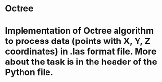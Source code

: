 # Octree

# Implementation of Octree algorithm to process data (points with X, Y, Z coordinates) in .las format file. More about the task is in the header of the Python file.  
